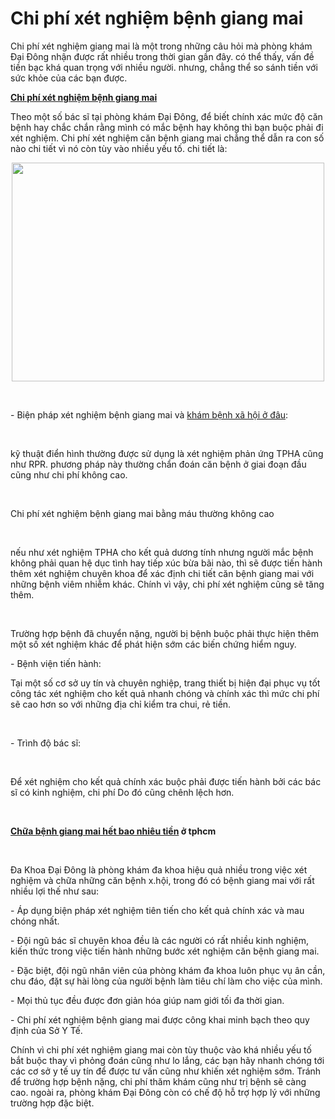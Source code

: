 <h1>Chi phí xét nghiệm bệnh giang mai</h1>
<p>Chi phí xét nghiệm giang mai là một trong những câu hỏi mà phòng khám Đại Đông nhận được rất nhiều trong thời gian gần đây. có thể thấy, vấn đề tiền bạc khá quan trọng với nhiều người. nhưng, chẳng thể so sánh tiền với sức khỏe của các bạn được.</p>

<p><a href="http://phongkhamdaidong.vn/chi-phi-xet-nghiem-chua-tri-benh-giang-mai-het-bao-nhieu-tien-12.html"><strong>Chi phí xét nghiệm bệnh giang mai</strong></a></p>

<p>Theo một số bác sĩ tại phòng khám Đại Đông, để biết chính xác mức độ căn bệnh hay chắc chắn rằng mình có mắc bệnh hay không thì bạn buộc phải đi xét nghiệm. Chi phí xét nghiệm căn bệnh giang mai chẳng thể dẫn ra con số nào chi tiết vì nó còn tùy vào nhiều yếu tố. chi tiết là:</p>

<p style="text-align: center;"><img alt="" src="http://phongkhamdaidong.vn/upload/hinhanh/chi-phi-xet-nghiem-chua-tri-benh-giang-mai-het-bao-nhieu-tien(1).jpg" style="height:350px; width:500px" /></p>

<p>&nbsp;</p>

<p>- Biện pháp xét nghiệm bệnh giang mai và <a href="http://phongkhamdaidong.vn/kham-chua-benh-xa-hoi-o-dau-tot-nhat-tai-tphcm-13.html">khám bệnh xã hội ở đâu</a>:</p>

<p>&nbsp;</p>

<p>kỹ thuật điển hình thường được sử dụng là xét nghiệm phản ứng TPHA cũng như RPR. phương pháp này thường chẩn đoán căn bệnh ở giai đoạn đầu cũng như chi phí không cao.</p>

<p>&nbsp;</p>

<p>Chi phí xét nghiệm bệnh giang mai bằng máu thường không cao</p>

<p>&nbsp;</p>

<p>nếu như xét nghiệm TPHA cho kết quả dương tính nhưng người mắc bệnh không phải quan hệ dục tình hay tiếp xúc bừa bãi nào, thì sẽ được tiến hành thêm xét nghiệm chuyên khoa để xác định chi tiết căn bệnh giang mai với những bệnh viêm nhiễm khác. Chính vì vậy, chi phí xét nghiệm cũng sẽ tăng thêm.</p>

<p>&nbsp;</p>

<p>Trường hợp bệnh đã chuyển nặng, người bị bệnh buộc phải thực hiện thêm một số xét nghiệm khác để phát hiện sớm các biến chứng hiểm nguy.</p>

<p>- Bệnh viện tiến hành:</p>

<p>Tại một số cơ sở uy tín và chuyên nghiệp, trang thiết bị hiện đại phục vụ tốt công tác xét nghiệm cho kết quả nhanh chóng và chính xác thì mức chi phí sẽ cao hơn so với những địa chỉ kiểm tra chui, rẻ tiền.</p>

<p>&nbsp;</p>

<p>- Trình độ bác sĩ:</p>

<p>&nbsp;</p>

<p>Để xét nghiệm cho kết quả chính xác buộc phải được tiến hành bởi các bác sĩ có kinh nghiệm, chi phí Do đó cũng chênh lệch hơn.</p>

<p>&nbsp;</p>

<p><strong><a href="http://phongkhamdaidong.vn/chi-phi-xet-nghiem-chua-tri-benh-giang-mai-het-bao-nhieu-tien-12.html">Chữa bệnh giang mai hết bao nhiêu tiền</a> ở tphcm</strong></p>

<p>&nbsp;</p>

<p>Đa Khoa Đại Đông là phòng khám đa khoa hiệu quả nhiều trong việc xét nghiệm và chữa những căn bệnh x.hội, trong đó có bệnh giang mai với rất nhiều lợi thế như sau:</p>

<p>- Áp dụng biện pháp xét nghiệm tiên tiến cho kết quả chính xác và mau chóng nhất.</p>

<p>- Đội ngũ bác sĩ chuyên khoa đều là các người có rất nhiều kinh nghiệm, kiến thức trong việc tiến hành những bước xét nghiệm căn bệnh giang mai.</p>

<p>- Đặc biệt, đội ngũ nhân viên của phòng khám đa khoa luôn phục vụ ân cần, chu đáo, đặt sự hài lòng của người bệnh làm tiêu chí làm cho việc của mình.</p>

<p>- Mọi thủ tục đều được đơn giản hóa giúp nam giới tối đa thời gian.</p>

<p>- Chi phí xét nghiệm bệnh giang mai được công khai minh bạch theo quy định của Sở Y Tế.</p>

<p>Chính vì chi phí xét nghiệm giang mai còn tùy thuộc vào khá nhiều yếu tố bắt buộc thay vì phỏng đoán cũng như lo lắng, các bạn hãy nhanh chóng tới các cơ sở y tế uy tín để được tư vấn cũng như khiến xét nghiệm sớm. Tránh để trường hợp bệnh nặng, chi phí thăm khám cũng như trị bệnh sẽ càng cao. ngoài ra, phòng khám Đại Đông còn có chế độ hỗ trợ hợp lý với những trường hợp đặc biệt.</p>

<p>&nbsp;</p>
